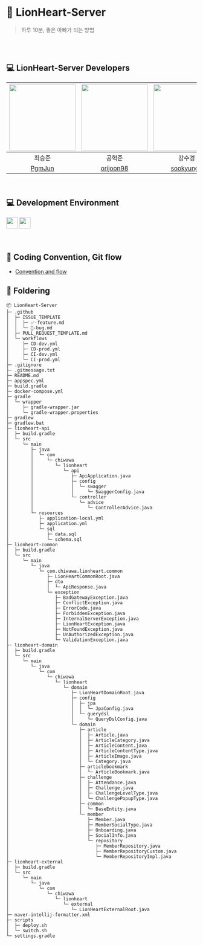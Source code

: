 # 🦁 LionHeart-Server

> 하루 10분, 좋은 아빠가 되는 방법


<br><br>
##  💻 LionHeart-Server Developers



<img src="https://github.com/gosopt-LionHeart/LionHeart-Server/assets/64000241/08381e4c-15b5-42b9-8ffc-1e887e688f16" width="175"> | <img src="https://github.com/gosopt-LionHeart/LionHeart-Server/assets/64000241/08381e4c-15b5-42b9-8ffc-1e887e688f16" width="175"> | <img src="https://github.com/gosopt-LionHeart/LionHeart-Server/assets/64000241/08381e4c-15b5-42b9-8ffc-1e887e688f16" width="175"> |
:---------:|:----------:|:---------:|
최승준 | 공혁준 | 강수경 | 
[PgmJun](https://github.com/PgmJun) | [orijoon98](https://github.com/orijoon98) | [sookyungg](https://github.com/sookyungg) | 
<br>


## 💻 Development Environment

<img src ="https://img.shields.io/badge/spring-2.7.13-green?logo=spring" height="30"> <img src ="https://img.shields.io/badge/JAVA-11-white?logo=java" height="30"> 




<br>

## 📝 Coding Convention, Git flow
- [Convention and flow](https://www.notion.so/efe35fa22c0044b4bd4c0dd5ff014d04?pvs=4)


## 📒 Foldering

```
📦 LionHeart-Server
├─ .github
│  ├─ ISSUE_TEMPLATE
│  │  ├─ ✅-feature.md
│  │  └─ 🐞-bug.md
│  ├─ PULL_REQUEST_TEMPLATE.md
│  └─ workflows
│     ├─ CD-dev.yml
│     ├─ CD-prod.yml
│     ├─ CI-dev.yml
│     └─ CI-prod.yml
├─ .gitignore
├─ .gitmessage.txt
├─ README.md
├─ appspec.yml
├─ build.gradle
├─ docker-compose.yml
├─ gradle
│  └─ wrapper
│     ├─ gradle-wrapper.jar
│     └─ gradle-wrapper.properties
├─ gradlew
├─ gradlew.bat
├─ lionheart-api
│  ├─ build.gradle
│  └─ src
│     └─ main
│        ├─ java
│        │  └─ com
│        │     └─ chiwawa
│        │        └─ lionheart
│        │           └─ api
│        │              ├─ ApiApplication.java
│        │              ├─ config
│        │              │  └─ swagger
│        │              │     └─ SwaggerConfig.java
│        │              └─ controller
│        │                 └─ advice
│        │                    └─ ControllerAdvice.java
│        └─ resources
│           ├─ application-local.yml
│           ├─ application.yml
│           └─ sql
│              ├─ data.sql
│              └─ schema.sql
├─ lionheart-common
│  ├─ build.gradle
│  └─ src
│     └─ main
│        └─ java
│           └─ com.chiwawa.lionheart.common
│              ├─ LionHeartCommonRoot.java
│              ├─ dto
│              │  └─ ApiResponse.java
│              └─ exception
│                 ├─ BadGatewayException.java
│                 ├─ ConflictException.java
│                 ├─ ErrorCode.java
│                 ├─ ForbiddenException.java
│                 ├─ InternalServerException.java
│                 ├─ LionHeartException.java
│                 ├─ NotFoundException.java
│                 ├─ UnAuthorizedException.java
│                 └─ ValidationException.java
├─ lionheart-domain
│  ├─ build.gradle
│  └─ src
│     └─ main
│        └─ java
│           └─ com
│              └─ chiwawa
│                 └─ lionheart
│                    └─ domain
│                       ├─ LionHeartDomainRoot.java
│                       ├─ config
│                       │  ├─ jpa
│                       │  │  └─ JpaConfig.java
│                       │  └─ querydsl
│                       │     └─ QueryDslConfig.java
│                       └─ domain
│                          ├─ article
│                          │  ├─ Article.java
│                          │  ├─ ArticleCategory.java
│                          │  ├─ ArticleContent.java
│                          │  ├─ ArticleContentType.java
│                          │  ├─ ArticleImage.java
│                          │  └─ Category.java
│                          ├─ articlebookmark
│                          │  └─ ArticleBookmark.java
│                          ├─ challenge
│                          │  ├─ Attendance.java
│                          │  ├─ Challenge.java
│                          │  ├─ ChallengeLevelType.java
│                          │  └─ ChallengePopupType.java
│                          ├─ common
│                          │  └─ BaseEntity.java
│                          └─ member
│                             ├─ Member.java
│                             ├─ MemberSocialType.java
│                             ├─ Onboarding.java
│                             ├─ SocialInfo.java
│                             └─ repository
│                                ├─ MemberRepository.java
│                                ├─ MemberRepositoryCustom.java
│                                └─ MemberRepositoryImpl.java
├─ lionheart-external
│  ├─ build.gradle
│  └─ src
│     └─ main
│        └─ java
│           └─ com
│              └─ chiwawa
│                 └─ lionheart
│                    └─ external
│                       └─ LionHeartExternalRoot.java
├─ naver-intellij-formatter.xml
├─ scripts
│  ├─ deploy.sh
│  └─ switch.sh
└─ settings.gradle
```

